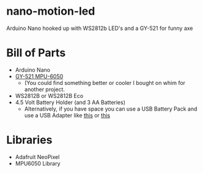 # nano-motion-led
 Arduino Nano hooked up with WS2812b LED's and a GY-521 for funny axe
# Bill of Parts
- Arduino Nano
- [GY-521 MPU-6050](https://www.amazon.com/HiLetgo-MPU-6050-Accelerometer-Gyroscope-Converter/dp/B078SS8NQV)
    - (You could find something better or cooler I bought on whim for another project.
-  WS2812B or WS2812B Eco
-  4.5 Volt Battery Holder (and 3 AA Batteries)
    - Alternatively, if you have space you can use a USB Battery Pack and use a USB Adapter like [this](https://www.amazon.com/VizGiz-Terminal-Connector-Solderless-Replacement/dp/B08YDLF6QV/ref=sr_1_6?crid=3E5W780R5Z2HO&keywords=usb+shield+conector&qid=1697943472&sprefix=usb+shield+conector%2Caps%2C87&sr=8-6) or [this](https://www.amazon.com/Short-Charging-Pigtail-Cable-22AWG/dp/B09NRDPQCZ/ref=sr_1_3?crid=1ZS02H2XVUNJ2&keywords=usb+pigtail&qid=1697943536&sprefix=usb+pigtail%2Caps%2C95&sr=8-3) 
# Libraries
- Adafruit NeoPixel
- MPU6050 Library 
 
